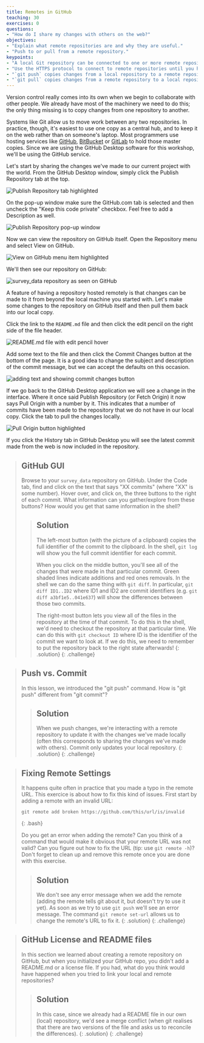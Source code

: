 ```yaml
---
title: Remotes in GitHub
teaching: 30
exercises: 0
questions:
- "How do I share my changes with others on the web?"
objectives:
- "Explain what remote repositories are and why they are useful."
- "Push to or pull from a remote repository."
keypoints:
- "A local Git repository can be connected to one or more remote repositories."
- "Use the HTTPS protocol to connect to remote repositories until you have learned how to set up SSH."
- "`git push` copies changes from a local repository to a remote repository."
- "`git pull` copies changes from a remote repository to a local repository."
---
```


Version control really comes into its own when we begin to collaborate with
other people.  We already have most of the machinery we need to do this; the
only thing missing is to copy changes from one repository to another.

Systems like Git allow us to move work between any two repositories.  In
practice, though, it's easiest to use one copy as a central hub, and to keep it
on the web rather than on someone's laptop.  Most programmers use hosting
services like [GitHub](http://github.com), [BitBucket](http://bitbucket.org) or
[GitLab](http://gitlab.com/) to hold those master copies. Since we are using the
GitHub Desktop software for this workshop, we'll be using the GitHub service.

Let's start by sharing the changes we've made to our current project with the
world. From the GitHub Desktop window, simply click the Publish Repository tab
at the top.

![Publish Repository tab highlighted](../fig/GitDesktopGitHub1.png)

On the pop-up window make sure the GitHub.com tab is selected and then uncheck
the "Keep this code private" checkbox. Feel free to add a Description as well.

![Publish Repository pop-up window](../fig/GitDesktopGitHub2.png)

Now we can view the repository on GitHub itself. Open the Repository menu and
select View on GitHub.

![View on GitHub menu item highlighted](../fig/GitDesktopGitHub3.png)

We'll then see our repository on GitHub:

![survey_data repository as seen on GitHub](../fig/GitDesktopGitHub4.png)

A feature of having a repository hosted remotely is that changes can be made to
it from beyond the local machine you started with. Let's make some changes to
the repository on GitHub itself and then pull them back into our local copy.

Click the link to the `README.md` file and then click the edit pencil on the
right side of the file header.

![README.md file with edit pencil hover](../fig/GitDesktopGitHub5.png)

Add some text to the file and then click the Commit Changes button at the
bottom of the page. It is a good idea to change the subject and description of
the commit message, but we can accept the defaults on this occasion.

![adding text and showing commit changes button](../fig/GitDesktopGitHub6.png)

If we go back to the GitHub Desktop application we will see a change in the
interface. Where it once said Publish Repository (or Fetch Origin) it now says
Pull Origin with a number by it. This indicates that a number of commits have
been made to the repository that we do not have in our local copy. Click the tab
to pull the changes locally.

![Pull Origin button highlighted](../fig/GitDesktopGitHub7.png)

If you click the History tab in GitHub Desktop you will see the latest commit
made from the web is now included in the repository.

> ## GitHub GUI
>
> Browse to your `survey_data` repository on GitHub.
> Under the Code tab, find and click on the text that says "XX commits" (where "XX" is some number).
> Hover over, and click on, the three buttons to the right of each commit.
> What information can you gather/explore from these buttons?
> How would you get that same information in the shell?
>
> > ## Solution
> > The left-most button (with the picture of a clipboard) copies the full identifier of the commit to the clipboard. In the shell, ```git log``` will show you the full commit identifier for each commit.
> >
> > When you click on the middle button, you'll see all of the changes that were made in that particular commit. Green shaded lines indicate additions and red ones removals. In the shell we can do the same thing with ```git diff```. In particular, ```git diff ID1..ID2``` where ID1 and ID2 are commit identifiers (e.g. ```git diff a3bf1e5..041e637```) will show the differences between those two commits.
> >
> > The right-most button lets you view all of the files in the repository at the time of that commit. To do this in the shell, we'd need to checkout the repository at that particular time. We can do this with ```git checkout ID``` where ID is the identifier of the commit we want to look at. If we do this, we need to remember to put the repository back to the right state afterwards!
> {: .solution}
{: .challenge}

> ## Push vs. Commit
>
> In this lesson, we introduced the "git push" command.
> How is "git push" different from "git commit"?
>
> > ## Solution
> > When we push changes, we're interacting with a remote repository to update it with the changes we've made locally (often this corresponds to sharing the changes we've made with others). Commit only updates your local repository.
> {: .solution}
{: .challenge}

> ## Fixing Remote Settings
>
> It happens quite often in practice that you made a typo in the
> remote URL. This exercice is about how to fix this kind of issues.
> First start by adding a remote with an invalid URL:
>
> ~~~
> git remote add broken https://github.com/this/url/is/invalid
> ~~~
> {: .bash}
>
> Do you get an error when adding the remote? Can you think of a
> command that would make it obvious that your remote URL was not
> valid? Can you figure out how to fix the URL (tip: use `git remote
> -h`)? Don't forget to clean up and remove this remote once you are
> done with this exercise.
>
> > ## Solution
> > We don't see any error message when we add the remote (adding the remote tells git about it, but doesn't try to use it yet). As soon as we try to use ```git push``` we'll see an error message. The command ```git remote set-url``` allows us to change the remote's URL to fix it.
> {: .solution}
{: .challenge}

> ## GitHub License and README files
>
> In this section we learned about creating a remote repository on GitHub, but when you initialized your
> GitHub repo, you didn't add a README.md or a license file. If you had, what do you think would have happened when
> you tried to link your local and remote repositories?
>
> > ## Solution
> > In this case, since we already had a README file in our own (local) repository, we'd see a merge conflict (when git realises that there are two versions of the file and asks us to reconcile the differences).
> {: .solution}
{: .challenge}
